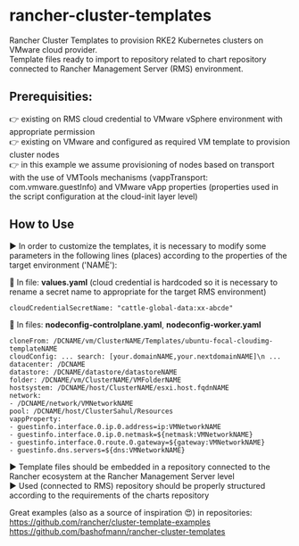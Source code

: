 # rancher-cluster-templates

Rancher Cluster Templates to provision RKE2 Kubernetes clusters on VMware cloud provider.  
Template files ready to import to repository related to chart repository connected to Rancher Management Server (RMS) environment.

## Prerequisities:
:point_right: existing on RMS cloud credential to VMware vSphere environment with appropriate permission  
:point_right: existing on VMware and configured as required VM template to provision cluster nodes  
:point_right: in this example we assume provisioning of nodes based on transport with the use of VMTools mechanisms (vappTransport: com.vmware.guestInfo) and VMware vApp properties (properties used in the script configuration at the cloud-init layer level)  

## How to Use
:arrow_forward: In order to customize the templates, it is necessary to modify some parameters in the following lines (places) according to the properties of the target environment ('NAME'):  

:twisted_rightwards_arrows: In file: **values.yaml** (cloud credential is hardcoded so it is necessary to rename a secret name to appropriate for the target RMS environment)
```
cloudCredentialSecretName: "cattle-global-data:xx-abcde"
```
:twisted_rightwards_arrows: In files: **nodeconfig-controlplane.yaml**, **nodeconfig-worker.yaml**
```
cloneFrom: /DCNAME/vm/ClusterNAME/Templates/ubuntu-focal-cloudimg-templateNAME
cloudConfig: ... search: [your.domainNAME,your.nextdomainNAME]\n ...
datacenter: /DCNAME
datastore: /DCNAME/datastore/datastoreNAME
folder: /DCNAME/vm/ClusterNAME/VMFolderNAME
hostsystem: /DCNAME/host/ClusterNAME/esxi.host.fqdnNAME
network:
- /DCNAME/network/VMNetworkNAME
pool: /DCNAME/host/ClusterSahul/Resources
vappProperty:
- guestinfo.interface.0.ip.0.address=ip:VMNetworkNAME
- guestinfo.interface.0.ip.0.netmask=${netmask:VMNetworkNAME}
- guestinfo.interface.0.route.0.gateway=${gateway:VMNetworkNAME}
- guestinfo.dns.servers=${dns:VMNetworkNAME}
```
:arrow_forward: Template files should be embedded in a repository connected to the Rancher ecosystem at the Rancher Management Server level  
:arrow_forward: Used (connected to RMS) repository should be properly structured according to the requirements of the charts repository

Great examples (also as a source of inspiration :heart_eyes:) in repositories:  
https://github.com/rancher/cluster-template-examples  
https://github.com/bashofmann/rancher-cluster-templates
